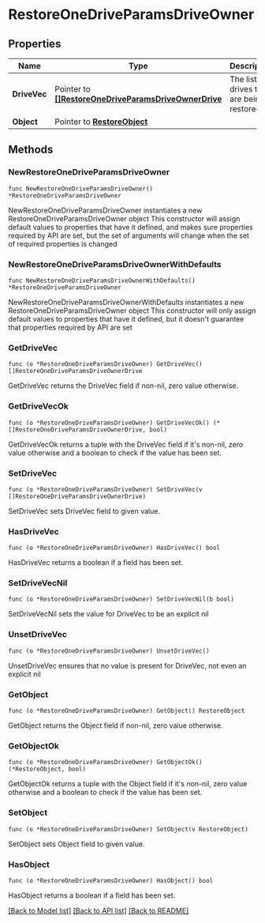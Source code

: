# RestoreOneDriveParamsDriveOwner

## Properties

Name | Type | Description | Notes
------------ | ------------- | ------------- | -------------
**DriveVec** | Pointer to [**[]RestoreOneDriveParamsDriveOwnerDrive**](RestoreOneDriveParamsDriveOwnerDrive.md) | The list of drives that are being restored. | [optional] 
**Object** | Pointer to [**RestoreObject**](RestoreObject.md) |  | [optional] 

## Methods

### NewRestoreOneDriveParamsDriveOwner

`func NewRestoreOneDriveParamsDriveOwner() *RestoreOneDriveParamsDriveOwner`

NewRestoreOneDriveParamsDriveOwner instantiates a new RestoreOneDriveParamsDriveOwner object
This constructor will assign default values to properties that have it defined,
and makes sure properties required by API are set, but the set of arguments
will change when the set of required properties is changed

### NewRestoreOneDriveParamsDriveOwnerWithDefaults

`func NewRestoreOneDriveParamsDriveOwnerWithDefaults() *RestoreOneDriveParamsDriveOwner`

NewRestoreOneDriveParamsDriveOwnerWithDefaults instantiates a new RestoreOneDriveParamsDriveOwner object
This constructor will only assign default values to properties that have it defined,
but it doesn't guarantee that properties required by API are set

### GetDriveVec

`func (o *RestoreOneDriveParamsDriveOwner) GetDriveVec() []RestoreOneDriveParamsDriveOwnerDrive`

GetDriveVec returns the DriveVec field if non-nil, zero value otherwise.

### GetDriveVecOk

`func (o *RestoreOneDriveParamsDriveOwner) GetDriveVecOk() (*[]RestoreOneDriveParamsDriveOwnerDrive, bool)`

GetDriveVecOk returns a tuple with the DriveVec field if it's non-nil, zero value otherwise
and a boolean to check if the value has been set.

### SetDriveVec

`func (o *RestoreOneDriveParamsDriveOwner) SetDriveVec(v []RestoreOneDriveParamsDriveOwnerDrive)`

SetDriveVec sets DriveVec field to given value.

### HasDriveVec

`func (o *RestoreOneDriveParamsDriveOwner) HasDriveVec() bool`

HasDriveVec returns a boolean if a field has been set.

### SetDriveVecNil

`func (o *RestoreOneDriveParamsDriveOwner) SetDriveVecNil(b bool)`

 SetDriveVecNil sets the value for DriveVec to be an explicit nil

### UnsetDriveVec
`func (o *RestoreOneDriveParamsDriveOwner) UnsetDriveVec()`

UnsetDriveVec ensures that no value is present for DriveVec, not even an explicit nil
### GetObject

`func (o *RestoreOneDriveParamsDriveOwner) GetObject() RestoreObject`

GetObject returns the Object field if non-nil, zero value otherwise.

### GetObjectOk

`func (o *RestoreOneDriveParamsDriveOwner) GetObjectOk() (*RestoreObject, bool)`

GetObjectOk returns a tuple with the Object field if it's non-nil, zero value otherwise
and a boolean to check if the value has been set.

### SetObject

`func (o *RestoreOneDriveParamsDriveOwner) SetObject(v RestoreObject)`

SetObject sets Object field to given value.

### HasObject

`func (o *RestoreOneDriveParamsDriveOwner) HasObject() bool`

HasObject returns a boolean if a field has been set.


[[Back to Model list]](../README.md#documentation-for-models) [[Back to API list]](../README.md#documentation-for-api-endpoints) [[Back to README]](../README.md)


